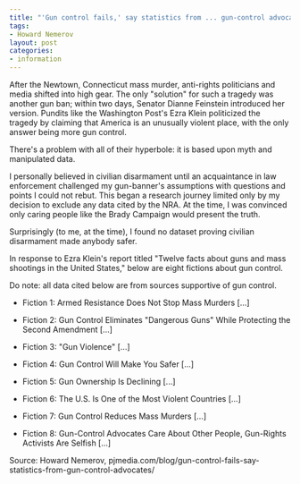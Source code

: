 ```yaml
---
title: "'Gun control fails,' say statistics from ... gun-control advocates"
tags:
- Howard Nemerov
layout: post
categories:
- information
---
```


After the Newtown, Connecticut mass murder, anti-rights politicians and media shifted into high gear. The only "solution" for such a tragedy was another gun ban; within two days, Senator Dianne Feinstein introduced her version. Pundits like the Washington Post's Ezra Klein politicized the tragedy by claiming that America is an unusually violent place, with the only answer being more gun control.

There's a problem with all of their hyperbole: it is based upon myth and manipulated data.

I personally believed in civilian disarmament until an acquaintance in law enforcement challenged my gun-banner's assumptions with questions and points I could not rebut. This began a research journey limited only by my decision to exclude any data cited by the NRA. At the time, I was convinced only caring people like the Brady Campaign would present the truth.

Surprisingly (to me, at the time), I found no dataset proving civilian disarmament made anybody safer.

In response to Ezra Klein's report titled "Twelve facts about guns and mass shootings in the United States," below are eight fictions about gun control.

Do note: all data cited below are from sources supportive of gun control.

- Fiction 1: Armed Resistance Does Not Stop Mass Murders \[...\]

- Fiction 2: Gun Control Eliminates "Dangerous Guns" While Protecting the Second Amendment \[...\]

- Fiction 3: "Gun Violence" \[...\]

- Fiction 4: Gun Control Will Make You Safer \[...\]

- Fiction 5: Gun Ownership Is Declining \[...\]

- Fiction 6: The U.S. Is One of the Most Violent Countries \[...\]

- Fiction 7: Gun Control Reduces Mass Murders \[...\]

- Fiction 8: Gun-Control Advocates Care About Other People, Gun-Rights Activists Are Selfish \[...\]

Source: Howard Nemerov, pjmedia.com/blog/gun-control-fails-say-statistics-from-gun-control-advocates/
